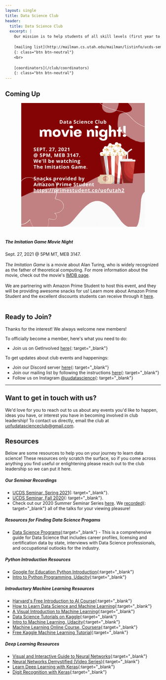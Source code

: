 ```yaml
---
layout: single
title: Data Science Club
header:
  title: Data Science Club
  excerpt: |
    Our mission is to help students of all skill levels (first year to PhD) learn about data science and machine learning through tutorials, presentations from industry professionals, and hands-on experience.
    
    [mailing list](http://mailman.cs.utah.edu/mailman/listinfo/ucds-seminar){: target="_blank"}
    {: class="btn btn-neutral"}
    <br>
    
    [coordinators](/club/coordinators)
    {: class="btn btn-neutral"}  
---
```


<style>
img.speaker {
  width: 200px;
  height: 286px;
  object-fit: cover;
}
img.flier {
  width: 350px;
  height: 350px;
  object-fit: cover;
}
img.big-flier {
  width: 400px;
  height: 400px;
  object-fit: cover;
}
</style>

## Coming Up
<div style="margin-bottom: 1rem">
	<div class="row" style="margin-bottom: 1rem">
		<div class="col-lg-6">
			<center><img class="shadow rounded big-flier" src="/assets/img/club_photos/movie-night-mini.gif" alt="Movie Night Mini Flier"/>
			</center>
			<br>
		</div>
		<div class="col-lg-6" style="display: flex; align-items:center;">
			<div>
				<h5><em>The Imitation Game</em> Movie Night</h5>
				Sept. 27, 2021 @ 5PM MT, MEB 3147.<br><br>
				<em>The Imitation Game</em> is a movie about Alan Turing, who is widely recognized as the father of theoretical computing. For more information about the movie, check out the movie's <a href="https://www.imdb.com/title/tt2084970/" target="_blank">IMDB page</a>.<br><br>
				We are partnering with Amazon Prime Student to host this event, and they will be providing awesome snacks for us! Learn more about Amazon Prime Student and the excellent discounts students can receive through it <a href="https://primestudent.co/uofutah2" target="_blank">here</a>.
                <br><br>
			</div>
		</div>
	</div>
</div>

## Ready to Join?

Thanks for the interest! We always welcome new members!

To officially become a member, here's what you need to do:

* Join us on GetInvolved [here](https://getinvolved.utah.edu/organization/datascienceclub){: target="_blank"}

To get updates about club events and happenings:

* Join our Discord server [here](https://discord.gg/ySnSzRq){: target="_blank"}
* Join our mailing list by following the instructions [here](http://mailman.cs.utah.edu/mailman/listinfo/ucds-seminar){: target="_blank"}
* Follow us on Instagram [@uudatascience](https://www.instagram.com/uudatascience/){: target="_blank"}

---

## Want to get in touch with us?

We'd love for you to reach out to us about any events you'd like to happen, ideas you have, or interest you have in becoming involved in club leadership! To contact us directly, email the club at [uofudatascienceclub@gmail.com](mailto:uofudatascienceclub@gmail.com).

## Resources

Below are some resources to help you on your journey to learn data science! These resources only scratch the surface, so if you come across anything you find useful or enlightening please reach out to the club leadership so we can put it here.

##### Our Seminar Recordings
* [UCDS Seminar, Spring 2021](https://youtube.com/playlist?list=PLMsvlws5lSAb4i3Aa14Xf3Cajm4BCToVR){: target="_blank"}.
* [UCDS Seminar, Fall 2020](https://www.youtube.com/playlist?list=PLMsvlws5lSAYvUeDbu7xg526nTirjhIBQ){: target="_blank"}.
* Check out our 2020 Summer Seminar Series [here](/club/summer-seminar-series). We [recorded](https://www.youtube.com/playlist?list=PLMsvlws5lSAb2cIyqmb7Ae7_omPK0m9hK){: target="_blank"} all of the talks for your viewing pleasure!

##### Resources for Finding Data Science Progams
* [Data Science Programs](https://www.datascienceprograms.org/){:target="_blank"} - This is a comprehensive guide for Data Science that includes career profiles, licensing and certification data by state, interviews with Data Science professionals, and occupational outlooks for the industry.

##### Python Introduction Resources
* [Google for Education Python Introduction](https://developers.google.com/edu/python/){:target="_blank"}
* [Intro to Python Programming, Udacity](https://www.udacity.com/course/introduction-to-python--ud1110){:target="_blank"}

##### Introductory Machine Learning Resources
* [Harvard's Free Introduction to AI Course](https://www.edx.org/course/cs50s-introduction-to-artificial-intelligence-with-python){:target="_blank"}
* [How to Learn Data Science and Machine Learning](http://blog.kaggle.com/2017/04/17/the-best-sources-to-study-machine-learning-and-ai-with-ben-hamner-kaggle-cto/){:target="_blank"}
* [A Visual Introduction to Machine Learning](http://www.r2d3.us/visual-intro-to-machine-learning-part-1/){:target="_blank"}
* [Data Science Tutorials on Kaggle](http://blog.kaggle.com/category/tutorials/){:target="_blank"}
* [Intro to Machine Learning, Udacity](https://www.udacity.com/course/intro-to-machine-learning--ud120){:target="_blank"}
* [Machine Learning Online Course, Coursera](https://www.coursera.org/learn/machine-learning){:target="_blank"}
* [Free Kaggle Machine Learning Tutorial](http://blog.kaggle.com/2016/04/25/free-kaggle-machine-learning-tutorial-for-python/){:target="_blank"}

##### Deep Learning Resources
* [Visual and Interactive Guide to Neural Networks](http://jalammar.github.io/visual-interactive-guide-basics-neural-networks/){:target="_blank"}
* [Neural Networks Demystified (Video Series)](https://www.youtube.com/watch?v=bxe2T-V8XRs){:target="_blank"}
* [Learn Deep Learning with Keras](http://p.migdal.pl/2017/04/30/teaching-deep-learning.html){:target="_blank"}
* [Digit Recognition with Keras](http://machinelearningmastery.com/handwritten-digit-recognition-using-convolutional-neural-networks-python-keras/){:target="_blank"}
